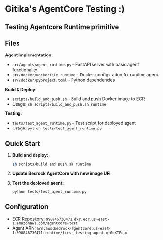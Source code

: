 # Gitika's AgentCore Testing :)

## Testing Agentcore Runtime primitive

## Files

**Agent Implementation:**
- `src/agents/agent_runtime.py` - FastAPI server with basic agent functionality
- `src/docker/Dockerfile.runtime` - Docker configuration for runtime agent
- `src/docker/pyproject.toml` - Python dependencies

**Build & Deploy:**
- `scripts/build_and_push.sh` - Build and push Docker image to ECR
- Usage: `sh scripts/build_and_push.sh runtime`

**Testing:**
- `tests/test_agent_runtime.py` - Test script for deployed agent
- Usage: `python tests/test_agent_runtime.py`

## Quick Start

1. **Build and deploy:**
   ```bash
   sh scripts/build_and_push.sh runtime
   ```

2. **Update Bedrock AgentCore with new image URI**

3. **Test the deployed agent:**
   ```bash
   python tests/test_agent_runtime.py
   ```

## Configuration

- ECR Repository: `998846730471.dkr.ecr.us-east-1.amazonaws.com/agentcore-test`
- Agent ARN: `arn:aws:bedrock-agentcore:us-east-1:998846730471:runtime/first_testing_agent-qt0qXTEqu4`
